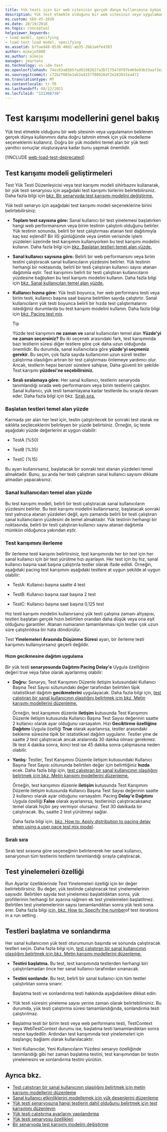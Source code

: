 ```yaml
---
title: Yük testi için bir web sitesinin gerçek dünya kullanımına öykün
description: Yük test etmekte olduğunu bir web sitesinin veya uygulamanın beklenen gerçek dünya kullanımını daha doğru tahmin etmek için yük modelleme seçeneklerini kullanın.
ms.custom: SEO-VS-2020
ms.date: 10/19/2016
ms.topic: conceptual
helpviewer_keywords:
- load model, specifying
- load test load model, specifying
ms.assetid: b7fae849-0538-40d1-ab35-2bb3a0fe4393
author: mikejo5000
ms.author: mikejo
manager: jmartens
ms.technology: vs-ide-test
ms.openlocfilehash: 74ec63a85657ad91982627a3b717547df07b469e93b33aaf3e2ef99109c78d49
ms.sourcegitcommit: c72b2f603e1eb3a4157f00926df2e263831ea472
ms.translationtype: MT
ms.contentlocale: tr-TR
ms.lasthandoff: 08/12/2021
ms.locfileid: "121366738"
---
```

# <a name="test-mix-models-overview"></a>Test karışımı modellerini genel bakış

Yük test etmekte olduğunu bir web sitesinin veya uygulamanın beklenen gerçek dünya kullanımını daha doğru tahmin etmek için yük modelleme seçeneklerini kullanırız. Doğru bir yük modelini temel alan bir yük testi yanıltıcı sonuçlar oluşturayana kadar bunu yapmak önemlidir.

[!INCLUDE [web-load-test-deprecated](includes/web-load-test-deprecated.md)]

## <a name="test-mix-model-enhancements"></a>Test karışımı modeli geliştirmeleri

Test Yük Testi Düzenleyicisi veya test karışımı modeli sihirbazını kullanarak, bir yük testi senaryosu için aşağıdaki test karışımı türlerini belirtebilirsiniz. Daha fazla bilgi için [bkz. Bir senaryoda test karışımı modelini değiştirme.](../test/edit-test-mix-models-to-specify-the-probability-of-a-virtual-user-running-a-test.md)

Yük testi senaryo için aşağıdaki test karışımı modeli seçeneklerine birini belirtebilirsiniz:

- **Toplam test sayısına göre:** Sanal kullanıcı bir test yinelemesi başlatırken hangi web performansının veya birim testinin çalıştırılı olduğunu belirler. Yük testinin sonunda, belirli bir test çalıştırması atanan test dağıtımıyla kaç kez eşlendi? Bir IIS günlüğünde veya üretim verisinde işlem yüzdeleri üzerinde test karışımını kullanıyorken bu test karışımı modelini kullanın. Daha fazla bilgi için [bkz. Başlatan testleri temel alan yüzde.](#BasedOnTestsStarted)

- **Sanal kullanıcı sayısına göre:** Belirli bir web performansını veya birim testini çalıştıracak sanal kullanıcıların yüzdesini belirler. Yük testinin herhangi bir noktasında, belirli bir testi çalıştıran kullanıcı sayısı atanan dağıtımla eştir. Test karışımını belirli bir testi çalıştıran kullanıcıların yüzdesine bağlıyken bu test karışımı modelini kullanın. Daha fazla bilgi için [bkz. Sanal kullanıcıları temel alan yüzde.](#PercentageBasedonVirtualUsers)

- **Kullanıcı hızına göre:** Yük testi boyunca, her web performans testi veya birim testi, kullanıcı başına saat başına belirtilen sayıda çalıştırtır. Sanal kullanıcıların yük testi boyunca belirli bir hızda test çalıştırmalarını istediğiniz durumlarda bu test karışımı modelini kullanın. Daha fazla bilgi için [bkz. Pacing test mix](#PacingTestMix).

    > [!TIP]
    > Yüzde test karışımını **ne zaman ve** sanal kullanıcıları temel alan **Yüzde'yi ne zaman seçersiniz?** Bu iki seçenek arasındaki fark, test karışımında bazı testlerin süresi diğer testlere göre çok daha uzun olduğunda önemlidir. Bu durumda, sanal kullanıcılara göre **yüzde'yi seçmeniz gerekir.** Bu seçim, çok fazla sayıda kullanıcının uzun süreli testler çalıştırma olasılığını artıran bir test çalıştırması önlemeye yardımcı olur. Ancak, testlerin hepsi benzer sürelere sahipse, Daha güvenli bir şekilde Test karışımı **yüzdesi'ne seçebilirsiniz.**

- **Sıralı sıralamaya göre:** Her sanal kullanıcı, testlerin senaryoda tanımlandığı sırada web performansını veya birim testlerini çalıştırır. Sanal kullanıcı, yük testi tamamlayana kadar testlerde bu sırayla devam eder. Daha fazla bilgi için bkz. [Sıralı sıra.](#SequentialOrder)

### <a name="percentage-based-on-tests-started"></a><a name="BasedOnTestsStarted"></a> Başlatan testleri temel alan yüzde

Karmada yer alan her test için, testin çalıştırilecek bir sonraki test olarak ne sıklıkta seçileceklerini belirleyen bir yüzde belirtsiniz. Örneğin, üç teste aşağıdaki yüzde değerlerini at uygun olabilir:

- TestA (%50)

- TestB (%35)

- TestC (%15)

Bu ayarı kullanırsanız, başlatacak bir sonraki test atanan yüzdeleri temel almaktadır. Bunu, şu anda her testi çalıştıran sanal kullanıcı sayısını dikkate almadan yapacaksınız.

### <a name="percentage-based-on-virtual-users"></a><a name="PercentageBasedonVirtualUsers"></a> Sanal kullanıcıları temel alan yüzde
Bu test karışımı modeli, belirli bir testi çalıştıracak sanal kullanıcıların yüzdesini belirler. Bu test karışımı modelini kullanırsanız, başlatacak sonraki test yalnızca atanan yüzdeleri değil, aynı zamanda belirli bir testi çalıştıran sanal kullanıcıların yüzdesini de temel almaktadır. Yük testinin herhangi bir noktasında, belirli bir testi çalıştıran kullanıcı sayısı atanan dağıtımla mümkün olduğunca yakından eştir.

### <a name="pacing-test-mix"></a><a name="PacingTestMix"></a> Test karışımını ilerleme

Bir ilerleme testi karışımı belirtirsiniz, test karışımında her bir test için her sanal kullanıcı için bir test yürütme hızı ayarlayın. Her test için bu hız, sanal kullanıcı başına saat başına çalıştırıla testler olarak ifade edildi. Örneğin, aşağıdaki pacing test karışımını aşağıdaki testlere at uygun şekilde at uygun olabilir:

- TestA: Kullanıcı başına saatte 4 test

- TestB: Kullanıcı başına saat başına 2 test

- TestC: Kullanıcı başına saat başına 0,125 test

Hız testi karışımı modelini kullanırsanız yük testi çalışma zamanı altyapısı, testleri başlatan gerçek hızın belirtilen orandan daha düşük veya ona eşit olduğunu garantiler. Atanan numaranın tamamlanması için testler çok uzun süre çalıştırıldısa bir hata döndürülür.

Test **Yinelemeleri Arasında Düşünme Süresi** ayarı, bir ilerleme testi karışımını kullanıyorsanız geçerli değildir.

#### <a name="apply-distribution-to-pacing-delay"></a>Hızın gecikmesine dağıtım uygulama
Bir yük testi **senaryosunda Dağıtımı Pacing Delay'e** Uygula özelliğinin değeri true veya false olarak ayarlanmış olabilir:

- **Doğru:** Senaryo, Test Karışımını Düzenle iletişim kutusundaki  Kullanıcı Başına Test Sayısı sütunundaki değer tarafından belirtilen tipik istatistiksel dağıtım **gecikmelerini** uygulayacak. Daha fazla bilgi için, [test çalıştıran bir sanal kullanıcının olasılığını belirtmek için bkz. Metin karışımı modellerini düzenleme.](../test/edit-test-mix-models-to-specify-the-probability-of-a-virtual-user-running-a-test.md)

   Örneğin, test karışımını düzenle **iletişim** kutusunda Test  Karışımını Düzenle iletişim kutusunda Kullanıcı Başına Test Sayısı değerinin saatte 2 kullanıcı olarak ayar olduğunu varsayalım. Hızı **Geciktirme özelliğine Dağıtımı** Uygula özelliği **True** olarak ayarlanırsa, testler arasındaki bekleme süresine tipik bir istatistiksel dağılım uygulanır. Testler yine de saatte 2 test çalıştıracak ancak aralarında 30 dakika olması gerekmez. İlk test 4 dakika sonra, ikinci test ise 45 dakika sonra çalışmasına neden olabilir.

- **Yanlış:** Testler, Test Karışımını Düzenle iletişim kutusundaki  Kullanıcı Başına Test Sayısı sütununda belirtilen değer için belirttiğiniz **hızda** ecek. Daha fazla bilgi için, [test çalıştıran bir sanal kullanıcının olasılığını belirtmek için bkz. Metin karışımı modellerini düzenleme.](../test/edit-test-mix-models-to-specify-the-probability-of-a-virtual-user-running-a-test.md)

   Örneğin, test karışımını düzenle **iletişim** kutusunda Test  Karışımını Düzenle iletişim kutusunda Kullanıcı Başına Test Sayısı değerinin saatte 2 kullanıcı olarak ayar olduğunu varsayalım. Pacing **Delay'e Dağıtımı** Uygula özelliği **False** olarak ayarlanırsa, testlerinizi çalıştıracaksanız temel olarak hiçbir şey vermiyor olursanız. Test 30 dakikada bir çalıştıracak. Bu, saatte 2 test yürütmeyi sağlar.

  Daha fazla bilgi için, [bkz. How to: Apply distribution to pacing delay when using a user pace test mix model](../test/how-to-apply-distribution-to-pacing-delay-when-using-a-user-pace-test-mix-model.md).

### <a name="sequential-order"></a><a name="SequentialOrder"></a> Sıralı sıra
Sıralı test sırasına göre seçeneğinin belirlenerek her sanal kullanıcı, senaryonun tüm testlerini testlerin tanımlandığı sırayla çalıştıracak.

## <a name="test-iterations-property"></a>Test yinelemeleri özelliği
Run Ayarlar özelliklerinde Test Yinelemeleri özelliği için bir değer belirtebilirsiniz. Bu değer, yük testinde çalıştıracak test yinelemelerinin sayısıdır. Belirtilen sayıda test yinelemesi başlatıldıktan sonra, yük profillerinin herhangi bir ayarına rağmen ek test yinelemeleri başlatilmez. Belirtilen test yinelemelerinin sayısı tamamlandıktan sonra yük testi sona erer. Daha fazla bilgi [için, bkz. How to: Specify the number](../test/how-to-specify-the-number-of-test-iterations-in-a-load-test.md)of test iterations in a run setting .

## <a name="initialize-and-terminate-tests"></a>Testleri başlatma ve sonlandırma
Her sanal kullanıcının yük testi oturumunun başında ve sonunda çalıştıracak testleri seçin. Daha fazla bilgi için, [test çalıştıran bir sanal kullanıcının olasılığını belirtmek için bkz. Metin karışımı modellerini düzenleme.](../test/edit-test-mix-models-to-specify-the-probability-of-a-virtual-user-running-a-test.md)

- **Testini başlatma.** Bu test, test karışımında testlerden herhangi biri çalıştırılamadan önce her sanal kullanıcı tarafından sınanacak.

- **Testini sonlandır.** Bu test, belirli bir sanal kullanıcı için tüm testler çalıştırktan sonra sınanr.

  Başlatma testi ve sonlandırma testi hakkında aşağıdakilere dikkat edin:

- Yük testi süresini yineleme sayısı yerine zaman olarak belirtebilirsiniz. Bu durumda, yük testi çalıştırma süresi tamamlandığında, sonlandırma testi çalıştırılmaz.

- Başlatma testi bir birim testi veya web performans testi, TestContext veya WebTestContext durumu ise, başlatma testi tamamlandıktan sonra nesne kaydedilir. Ardından test karışımında test yinelemeleri için başlangıç bağlamı olarak kullanılacaktır.

- Yeni Kullanıcılar, Yeni Kullanıcıların Yüzdesi senaryo özelliğinde tanımlandığı gibi her zaman başlatma testini, test karışımından bir testin yinelemesini ve sonlandırma testini yürütün.

## <a name="see-also"></a>Ayrıca bkz.

- [Test çalıştıran bir sanal kullanıcının olasılığını belirtmek için metin karışımı modellerini düzenleme](../test/edit-test-mix-models-to-specify-the-probability-of-a-virtual-user-running-a-test.md)
- [Sanal kullanıcı etkinliklerini modellemek için yük desenlerini düzenleme](../test/edit-load-patterns-to-model-virtual-user-activities.md)
- [Yük testi senaryosuna hangi testlerin dahil olduğunu belirtmek için test karışımını düzenleyin](../test/edit-the-test-mix-to-specify-which-web-browsers-types-in-a-load-test-scenario.md)
- [Yük testi çalıştırma ayarlarını yapılandırma](../test/configure-load-test-run-settings.md)
- [Yük testi senaryosu özellikleri](../test/load-test-scenario-properties.md)
- [Bir senaryoda test karışımı modelini değiştirme](../test/edit-test-mix-models-to-specify-the-probability-of-a-virtual-user-running-a-test.md)
